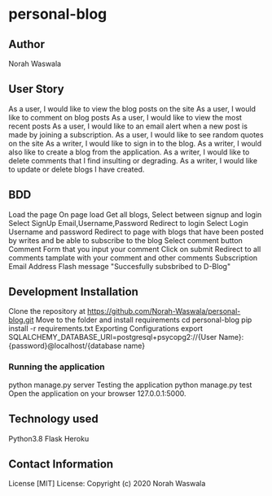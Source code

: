 # personal-blog
## Author
Norah Waswala
## User Story
As a user, I would like to view the blog posts on the site
As a user, I would like to comment on blog posts
As a user, I would like to view the most recent posts
As a user, I would like to an email alert when a new post is made by joining a subscription.
As a user, I would like to see random quotes on the site
As a writer, I would like to sign in to the blog.
As a writer, I would also like to create a blog from the application.
As a writer, I would like to delete comments that I find insulting or degrading.
As a writer, I would like to update or delete blogs I have created.
## BDD
Load the page	On page load	Get all blogs, Select between signup and login
Select SignUp	Email,Username,Password	Redirect to login
Select Login	Username and password	Redirect to page with blogs that have been posted by writes and be able to subscribe to the blog
Select comment button	Comment	Form that you input your comment
Click on submit		Redirect to all comments tamplate with your comment and other comments
Subscription	Email Address	Flash message "Succesfully subsbribed to D-Blog"
## Development Installation
Clone the repository at https://github.com/Norah-Waswala/personal-blog.git
Move to the folder and install requirements
cd personal-blog
pip install -r requirements.txt
Exporting Configurations
export SQLALCHEMY_DATABASE_URI=postgresql+psycopg2://{User Name}:{password}@localhost/{database name}
### Running the application
python manage.py server
Testing the application
python manage.py test
Open the application on your browser 127.0.0.1:5000.

## Technology used
Python3.8
Flask
Heroku
## Contact Information

License
[MIT] License:
Copyright (c)  2020 Norah Waswala
